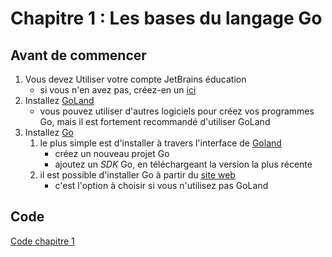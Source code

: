 # Chapitre 1 : Les bases du langage Go

## Avant de commencer

1. Vous devez Utiliser votre compte JetBrains éducation
    - si vous n'en avez pas, créez-en un [ici](https://www.jetbrains.com/fr-fr/community/education/#students)
2. Installez [GoLand](https://www.jetbrains.com/go/)
    - vous pouvez utiliser d'autres logiciels pour créez vos programmes Go, mais il est fortement recommandé d'utiliser
      GoLand
3. Installez [Go](https://go.dev)
    1. le plus simple est d'installer à travers l'interface de [Goland](https://www.jetbrains.com/go/learn/)
        - créez un nouveau projet Go
        - ajoutez un _SDK_ Go, en téléchargeant la version la plus récente
    2. il est possible d'installer Go à partir du [site web](https://go.dev)
        - c'est l'option à choisir si vous n'utilisez pas GoLand

## Code

[Code chapitre 1](https://github.com/profdenis/native1/tree/master/chap1)